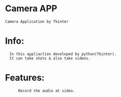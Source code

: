 # Camera APP
    Camera Application by Tkinter

# Info:
      
      In this appliaction developed by python(Tkinter).
      It can take shots & also take videos.

# Features:
          
          Record the audio at video.
          
